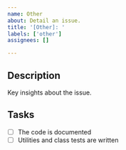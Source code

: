 ```yaml
---
name: Other
about: Detail an issue.
title: '[Other]: '
labels: ['other']
assignees: []

---
```


## Description

Key insights about the issue.

## Tasks

* [ ] The code is documented
* [ ] Utilities and class tests are written
